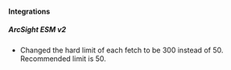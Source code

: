 
#### Integrations
##### ArcSight ESM v2
- Changed the hard limit of each fetch to be 300 instead of 50. Recommended limit is 50.
